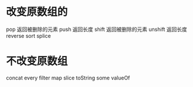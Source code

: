# 改变原数组的
pop             返回被删除的元素
push            返回长度
shift           返回被删除的元素
unshift         返回长度
reverse
sort
splice
# 不改变原数组
concat
every
filter
map 
slice
toString
some
valueOf